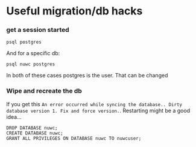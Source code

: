 # Useful migration/db hacks

### get a session started

```
psql postgres
```

And for a specific db:

```
psql nuwc postgres
```

In both of these cases postgres is the user. That can be changed

### Wipe and recreate the db

If you get this `An error occurred while syncing the database.. Dirty database version 1. Fix and force version.`. Restarting might be a good idea...

```
DROP DATABASE nuwc;
CREATE DATABASE nuwc;
GRANT ALL PRIVILEGES ON DATABASE nuwc TO nuwcuser;
```
